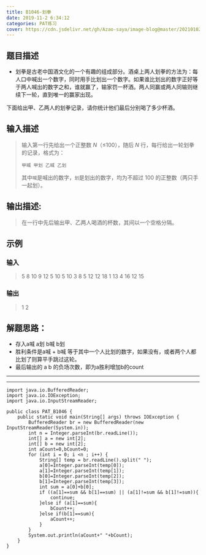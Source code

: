 ```yaml
---
title: B1046-划拳
date: 2019-11-2 6:34:12 
categories: PAT练习
cover: https://cdn.jsdelivr.net/gh/Azao-saya/image-blog@master/20210102/id=69606244.rzhzf5abaxs.png
---
```


## 题目描述 <!--more-->

-  划拳是古老中国酒文化的一个有趣的组成部分。酒桌上两人划拳的方法为：每人口中喊出一个数字，同时用手比划出一个数字。如果谁比划出的数字正好等于两人喊出的数字之和，谁就赢了，输家罚一杯酒。两人同赢或两人同输则继续下一轮，直到唯一的赢家出现。

  下面给出甲、乙两人的划拳记录，请你统计他们最后分别喝了多少杯酒。

## 输入描述

>输入第一行先给出一个正整数 *N*（≤100），随后 *N* 行，每行给出一轮划拳的记录，格式为：
>
>```
>甲喊 甲划 乙喊 乙划
>```
>
>其中`喊`是喊出的数字，`划`是划出的数字，均为不超过 100 的正整数（两只手一起划）。

## 输出描述:

>在一行中先后输出甲、乙两人喝酒的杯数，其间以一个空格分隔。 

## 示例

### 输入

> 5
> 8 10 9 12
> 5 10 5 10
> 3 8 5 12
> 12 18 1 13
> 4 16 12 15

### 输出

> 1 2

## 解题思路：

-  存入a喊 a划 b喊 b划
-  胜利条件是a喊 + b喊 等于其中一个人比划的数字，如果没有，或者两个人都比划了则算平手跳过这轮。
-  最后输出的 a b 的负场次数，即为a胜利增加b的count

---

---



```
import java.io.BufferedReader;
import java.io.IOException;
import java.io.InputStreamReader;

public class PAT_B1046 {
    public static void main(String[] args) throws IOException {
        BufferedReader br = new BufferedReader(new InputStreamReader(System.in));
        int n = Integer.parseInt(br.readLine());
        int[] a = new int[2];
        int[] b = new int[2];
        int aCount=0,bCount=0;
        for (int i = 0; i <n ; i++) {
            String[] temp = br.readLine().split(" ");
            a[0]=Integer.parseInt(temp[0]);
            a[1]=Integer.parseInt(temp[1]);
            b[0]=Integer.parseInt(temp[2]);
            b[1]=Integer.parseInt(temp[3]);
            int sum = a[0]+b[0];
            if ((a[1]==sum && b[1]==sum) || (a[1]!=sum && b[1]!=sum)){
                continue;
            }else if (a[1]==sum){
                bCount++;
            }else if(b[1]==sum){
                aCount++;
            }
        }
        System.out.println(aCount+" "+bCount);
    }
}
```

